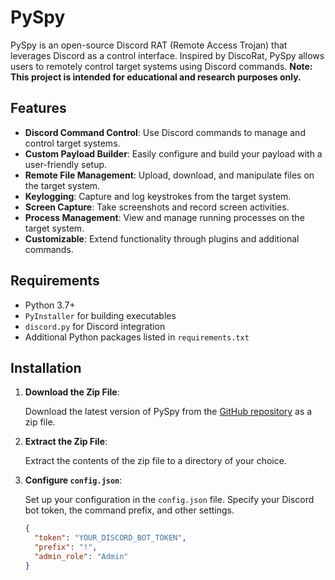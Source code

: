 # PySpy

PySpy is an open-source Discord RAT (Remote Access Trojan) that leverages Discord as a control interface. Inspired by DiscoRat, PySpy allows users to remotely control target systems using Discord commands. **Note: This project is intended for educational and research purposes only.**

## Features

- **Discord Command Control**: Use Discord commands to manage and control target systems.
- **Custom Payload Builder**: Easily configure and build your payload with a user-friendly setup.
- **Remote File Management**: Upload, download, and manipulate files on the target system.
- **Keylogging**: Capture and log keystrokes from the target system.
- **Screen Capture**: Take screenshots and record screen activities.
- **Process Management**: View and manage running processes on the target system.
- **Customizable**: Extend functionality through plugins and additional commands.

## Requirements

- Python 3.7+
- `PyInstaller` for building executables
- `discord.py` for Discord integration
- Additional Python packages listed in `requirements.txt`

## Installation

1. **Download the Zip File**:

   Download the latest version of PySpy from the [GitHub repository](https://github.com/yourusername/pyspy) as a zip file.

2. **Extract the Zip File**:

   Extract the contents of the zip file to a directory of your choice.

3. **Configure `config.json`**:

   Set up your configuration in the `config.json` file. Specify your Discord bot token, the command prefix, and other settings.

   ```json
   {
     "token": "YOUR_DISCORD_BOT_TOKEN",
     "prefix": "!",
     "admin_role": "Admin"
   }
